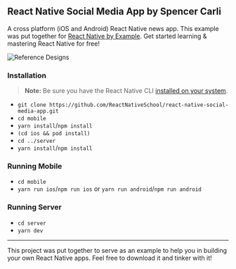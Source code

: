 ## React Native Social Media App by Spencer Carli

A cross platform (iOS and Android) React Native news app. This example was put together for [React Native by Example](https://www.reactnativebyexample.com/). Get started learning & mastering React Native for free!

![Reference Designs](./assets/reference.png)

### Installation

> **Note:** Be sure you have the React Native CLI [installed on your system](https://facebook.github.io/react-native/docs/getting-started).

- `git clone https://github.com/ReactNativeSchool/react-native-social-media-app.git`
- `cd mobile`
- `yarn install`/`npm install`
- `(cd ios && pod install)`
- `cd ../server`
- `yarn install`/`npm install`

### Running Mobile

- `cd mobile`
- `yarn run ios`/`npm run ios` or `yarn run android`/`npm run android`

### Running Server

- `cd server`
- `yarn dev`

---

This project was put together to serve as an example to help you in building your own React Native apps. Feel free to download it and tinker with it!

